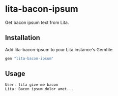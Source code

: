 # lita-bacon-ipsum

Get bacon ipsum text from Lita.

## Installation

Add lita-bacon-ipsum to your Lita instance's Gemfile:

``` ruby
gem "lita-bacon-ipsum"
```

## Usage

    User: lita give me bacon
    Lita: Bacon ipsum dolor amet...
